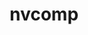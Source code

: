 ---
title: "nvcomp"
layout: cache
categories: [package, develop]
meta: {"versions": ["2.2.0"], "compilers": ["gcc@=11.1.0"], "oss": ["ubuntu20.04"], "platforms": ["linux"], "targets": ["ppc64le", "x86_64_v3"], "stacks": ["e4s", "e4s-power", "root"], "num_specs": 10, "num_specs_by_stack": {"e4s-power": 5, "root": 10, "e4s": 5}}
spec_details: [{"hash": "ttjyt4sjy4bf7k2grknrftpa75oeib7c", "compiler": "gcc@=11.1.0", "versions": ["2.2.0"], "os": "ubuntu20.04", "platform": "linux", "target": "ppc64le", "variants": ["build_system=cmake", "build_type=Release", "+cuda", "cuda_arch=70", "generator=make", "~ipo"], "stacks": ["e4s-power", "root"], "size": "-", "tarball": "https://binaries.spack.io/develop/build_cache/linux-ubuntu20.04-ppc64le/gcc-11.1.0/nvcomp-2.2.0/linux-ubuntu20.04-ppc64le-gcc-11.1.0-nvcomp-2.2.0-ttjyt4sjy4bf7k2grknrftpa75oeib7c.spack"}, {"hash": "t6qssnpxbd5rs5fr7g6tkdcxis5pvexe", "compiler": "gcc@=11.1.0", "versions": ["2.2.0"], "os": "ubuntu20.04", "platform": "linux", "target": "ppc64le", "variants": ["build_system=cmake", "build_type=Release", "+cuda", "cuda_arch=70", "generator=make", "~ipo"], "stacks": ["e4s-power", "root"], "size": "-", "tarball": "https://binaries.spack.io/develop/build_cache/linux-ubuntu20.04-ppc64le/gcc-11.1.0/nvcomp-2.2.0/linux-ubuntu20.04-ppc64le-gcc-11.1.0-nvcomp-2.2.0-t6qssnpxbd5rs5fr7g6tkdcxis5pvexe.spack"}, {"hash": "cmdcf4ahhkxmwxd2oroksqwphkoaywxp", "compiler": "gcc@=11.1.0", "versions": ["2.2.0"], "os": "ubuntu20.04", "platform": "linux", "target": "ppc64le", "variants": ["build_system=cmake", "build_type=Release", "+cuda", "cuda_arch=70", "generator=make", "~ipo"], "stacks": ["e4s-power", "root"], "size": "-", "tarball": "https://binaries.spack.io/develop/build_cache/linux-ubuntu20.04-ppc64le/gcc-11.1.0/nvcomp-2.2.0/linux-ubuntu20.04-ppc64le-gcc-11.1.0-nvcomp-2.2.0-cmdcf4ahhkxmwxd2oroksqwphkoaywxp.spack"}, {"hash": "a3gujf3dcxchtmfia7vnanbd2vqt7gra", "compiler": "gcc@=11.1.0", "versions": ["2.2.0"], "os": "ubuntu20.04", "platform": "linux", "target": "ppc64le", "variants": ["build_system=cmake", "build_type=Release", "+cuda", "cuda_arch=70", "generator=make", "~ipo"], "stacks": ["e4s-power", "root"], "size": "-", "tarball": "https://binaries.spack.io/develop/build_cache/linux-ubuntu20.04-ppc64le/gcc-11.1.0/nvcomp-2.2.0/linux-ubuntu20.04-ppc64le-gcc-11.1.0-nvcomp-2.2.0-a3gujf3dcxchtmfia7vnanbd2vqt7gra.spack"}, {"hash": "ppr2vfwp3prfq6tlye2fo2jjwldxmx6x", "compiler": "gcc@=11.1.0", "versions": ["2.2.0"], "os": "ubuntu20.04", "platform": "linux", "target": "ppc64le", "variants": ["build_system=cmake", "build_type=Release", "+cuda", "cuda_arch=70", "generator=make", "~ipo"], "stacks": ["e4s-power", "root"], "size": "-", "tarball": "https://binaries.spack.io/develop/build_cache/linux-ubuntu20.04-ppc64le/gcc-11.1.0/nvcomp-2.2.0/linux-ubuntu20.04-ppc64le-gcc-11.1.0-nvcomp-2.2.0-ppr2vfwp3prfq6tlye2fo2jjwldxmx6x.spack"}, {"hash": "utubvfhog5n232vubdynmx2xvgx5aqct", "compiler": "gcc@=11.1.0", "versions": ["2.2.0"], "os": "ubuntu20.04", "platform": "linux", "target": "x86_64_v3", "variants": ["build_system=cmake", "build_type=Release", "+cuda", "cuda_arch=80", "generator=make", "~ipo"], "stacks": ["e4s", "root"], "size": "-", "tarball": "https://binaries.spack.io/develop/build_cache/linux-ubuntu20.04-x86_64_v3/gcc-11.1.0/nvcomp-2.2.0/linux-ubuntu20.04-x86_64_v3-gcc-11.1.0-nvcomp-2.2.0-utubvfhog5n232vubdynmx2xvgx5aqct.spack"}, {"hash": "6ulcs5nu6pcj4en6fss7psn56r6ddbzd", "compiler": "gcc@=11.1.0", "versions": ["2.2.0"], "os": "ubuntu20.04", "platform": "linux", "target": "x86_64_v3", "variants": ["build_system=cmake", "build_type=Release", "+cuda", "cuda_arch=80", "generator=make", "~ipo"], "stacks": ["e4s", "root"], "size": "-", "tarball": "https://binaries.spack.io/develop/build_cache/linux-ubuntu20.04-x86_64_v3/gcc-11.1.0/nvcomp-2.2.0/linux-ubuntu20.04-x86_64_v3-gcc-11.1.0-nvcomp-2.2.0-6ulcs5nu6pcj4en6fss7psn56r6ddbzd.spack"}, {"hash": "l3blbq2pdptqa5btnjeoutzfue7k3byl", "compiler": "gcc@=11.1.0", "versions": ["2.2.0"], "os": "ubuntu20.04", "platform": "linux", "target": "x86_64_v3", "variants": ["build_system=cmake", "build_type=Release", "+cuda", "cuda_arch=80", "generator=make", "~ipo"], "stacks": ["e4s", "root"], "size": "-", "tarball": "https://binaries.spack.io/develop/build_cache/linux-ubuntu20.04-x86_64_v3/gcc-11.1.0/nvcomp-2.2.0/linux-ubuntu20.04-x86_64_v3-gcc-11.1.0-nvcomp-2.2.0-l3blbq2pdptqa5btnjeoutzfue7k3byl.spack"}, {"hash": "4ji7aadwpojg2mt6ilpdk7zmqinhbfko", "compiler": "gcc@=11.1.0", "versions": ["2.2.0"], "os": "ubuntu20.04", "platform": "linux", "target": "x86_64_v3", "variants": ["build_system=cmake", "build_type=Release", "+cuda", "cuda_arch=80", "generator=make", "~ipo"], "stacks": ["e4s", "root"], "size": "-", "tarball": "https://binaries.spack.io/develop/build_cache/linux-ubuntu20.04-x86_64_v3/gcc-11.1.0/nvcomp-2.2.0/linux-ubuntu20.04-x86_64_v3-gcc-11.1.0-nvcomp-2.2.0-4ji7aadwpojg2mt6ilpdk7zmqinhbfko.spack"}, {"hash": "ymb5spmgelrsfzu3fwon5kp32fanlvmg", "compiler": "gcc@=11.1.0", "versions": ["2.2.0"], "os": "ubuntu20.04", "platform": "linux", "target": "x86_64_v3", "variants": ["build_system=cmake", "build_type=Release", "+cuda", "cuda_arch=80", "generator=make", "~ipo"], "stacks": ["e4s", "root"], "size": "-", "tarball": "https://binaries.spack.io/develop/build_cache/linux-ubuntu20.04-x86_64_v3/gcc-11.1.0/nvcomp-2.2.0/linux-ubuntu20.04-x86_64_v3-gcc-11.1.0-nvcomp-2.2.0-ymb5spmgelrsfzu3fwon5kp32fanlvmg.spack"}]
---